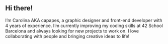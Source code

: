 ## Hi there!

I’m Carolina AKA capapes, a graphic designer and front-end developer with 4 years of experience. I’m currently improving my coding skills at 42 School Barcelona and always looking for new projects to work on. I love collaborating with people and bringing creative ideas to life!




<!--
**carolinapapes/carolinapapes** is a ✨ _special_ ✨ repository because its `README.md` (this file) appears on your GitHub profile.

Here are some ideas to get you started:

- 🔭 I’m currently working on ...
- 🌱 I’m currently learning ...
- 👯 I’m looking to collaborate on ...
- 🤔 I’m looking for help with ...
- 💬 Ask me about ...
- 📫 How to reach me: ...
- 😄 Pronouns: ...
- ⚡ Fun fact: ...
-->
